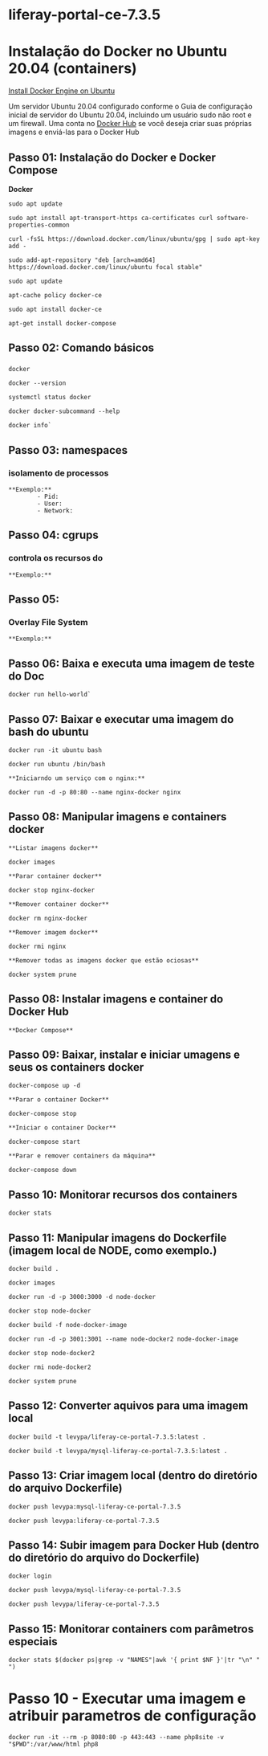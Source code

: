 # liferay-portal-ce-7.3.5

# Instalação do Docker no Ubuntu 20.04 (containers)

[Install Docker Engine on Ubuntu](https://docs.docker.com/engine/install/ubuntu/)

Um servidor Ubuntu 20.04 configurado conforme o Guia de configuração inicial de servidor do Ubuntu 20.04, incluindo um usuário sudo não root e um firewall. Uma conta no [Docker Hub](https://hub.docker.com/) se você deseja criar suas próprias imagens e enviá-las para o Docker Hub

## Passo 01: Instalação do Docker e Docker Compose

**Docker**

    sudo apt update

    sudo apt install apt-transport-https ca-certificates curl software-properties-common

    curl -fsSL https://download.docker.com/linux/ubuntu/gpg | sudo apt-key add -

    sudo add-apt-repository "deb [arch=amd64] https://download.docker.com/linux/ubuntu focal stable"

    sudo apt update

    apt-cache policy docker-ce

    sudo apt install docker-ce

    apt-get install docker-compose

## Passo 02: Comando básicos
### 

    docker

    docker --version

    systemctl status docker

    docker docker-subcommand --help

    docker info`

## Passo 03: namespaces
### isolamento de processos
    **Exemplo:** 
            - Pid:
            - User:
            - Network:

## Passo 04: cgrups
### controla os recursos do
    **Exemplo:**

## Passo 05: 
### Overlay File System
    **Exemplo:**

## Passo 06: Baixa e executa uma imagem de teste do Doc

    docker run hello-world`

## Passo 07: Baixar e executar uma imagem do bash do ubuntu

    docker run -it ubuntu bash     

    docker run ubuntu /bin/bash  

    **Iniciarndo um serviço com o nginx:**

    docker run -d -p 80:80 --name nginx-docker nginx

## Passo 08: Manipular imagens e containers docker

    **Listar imagens docker**

    docker images

    **Parar container docker**

    docker stop nginx-docker

    **Remover container docker**

    docker rm nginx-docker

    **Remover imagem docker**

    docker rmi nginx

    **Remover todas as imagens docker que estão ociosas**

    docker system prune

## Passo 08: Instalar imagens e container do Docker Hub

    **Docker Compose**

## Passo 09: Baixar, instalar e iniciar umagens e seus os containers docker

    docker-compose up -d

    **Parar o container Docker**

    docker-compose stop

    **Iniciar o container Docker**

    docker-compose start

    **Parar e remover containers da máquina**

    docker-compose down

## Passo 10: Monitorar recursos dos containers

    docker stats


## Passo 11: Manipular imagens do Dockerfile (imagem local de NODE, como exemplo.)

    docker build .

    docker images

    docker run -d -p 3000:3000 -d node-docker

    docker stop node-docker

    docker build -f node-docker-image

    docker run -d -p 3001:3001 --name node-docker2 node-docker-image

    docker stop node-docker2

    docker rmi node-docker2

    docker system prune


## Passo 12: Converter aquivos para uma imagem local

    docker build -t levypa/liferay-ce-portal-7.3.5:latest .

    docker build -t levypa/mysql-liferay-ce-portal-7.3.5:latest .

## Passo 13: Criar imagem local (dentro do diretório do arquivo Dockerfile)

    docker push levypa:mysql-liferay-ce-portal-7.3.5

    docker push levypa:liferay-ce-portal-7.3.5

## Passo 14: Subir imagem para Docker Hub (dentro do diretório do arquivo do Dockerfile)

    docker login

    docker push levypa/mysql-liferay-ce-portal-7.3.5

    docker push levypa/liferay-ce-portal-7.3.5

## Passo 15: Monitorar containers com parâmetros especiais

    docker stats $(docker ps|grep -v "NAMES"|awk '{ print $NF }'|tr "\n" " ")

# Passo 10 - Executar uma imagem e atribuir parametros de configuração

    docker run -it --rm -p 8080:80 -p 443:443 --name php8site -v "$PWD":/var/www/html php8


